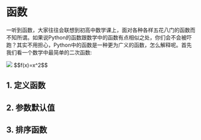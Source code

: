 # 函数

一听到函数，大家往往会联想到初高中数学课上，面对各种各样五花八门的函数而不知所谓。如果说Python的函数跟数学中的函数有点相似之处，你们会不会被吓跑？其实不用担心，Python中的函数是一种更为广义的函数，怎么解释呢。首先我们看一个数学中最简单的二次函数:

<img src="http://chart.googleapis.com/chart?cht=tx&chl= f(x) = x^2" style="border:none;">
<script type="text/javascript" src="http://cdn.mathjax.org/mathjax/latest/MathJax.js?config=default">
$$f(x)=x^2$$
</script>
$$f(x)=x^2$$

## 1. 定义函数

## 2. 参数默认值

## 3. 排序函数